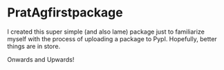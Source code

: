 # PratAgfirstpackage

I created this super simple (and also lame) package just to familiarize myself with the process of uploading a package to PypI.
Hopefully, better things are in store.

Onwards and Upwards!
